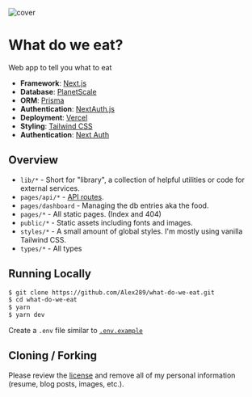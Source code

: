 ![cover](https://repository-images.githubusercontent.com/306412712/8823f78f-aacb-482e-b362-25a7e1b46001)

# What do we eat?

Web app to tell you what to eat

- **Framework**: [Next.js](https://nextjs.org/)
- **Database**: [PlanetScale](https://planetscale.com)
- **ORM**: [Prisma](https://prisma.io/)
- **Authentication**: [NextAuth.js](https://next-auth.js.org/)
- **Deployment**: [Vercel](https://vercel.com)
- **Styling**: [Tailwind CSS](https://tailwindcss.com/)
- **Authentication**: [Next Auth](https://next-auth.js.org)

## Overview

- `lib/*` - Short for "library", a collection of helpful utilities or code for external services.
- `pages/api/*` - [API routes](https://nextjs.org/docs/api-routes/introduction).
- `pages/dashboard` - Managing the db entries aka the food.
- `pages/*` - All static pages. (Index and 404)
- `public/*` - Static assets including fonts and images.
- `styles/*` - A small amount of global styles. I'm mostly using vanilla Tailwind CSS.
- `types/*` - All types

## Running Locally

```bash
$ git clone https://github.com/Alex289/what-do-we-eat.git
$ cd what-do-we-eat
$ yarn
$ yarn dev
```

Create a `.env` file  similar to [`.env.example`](https://github.com/Alex289/what-do-we-eat/blob/main/.env.example)

## Cloning / Forking

Please review the [license](https://github.com/Alex289/what-do-we-eat/blob/main/LICENSE) and remove all of my personal information (resume, blog posts, images, etc.).